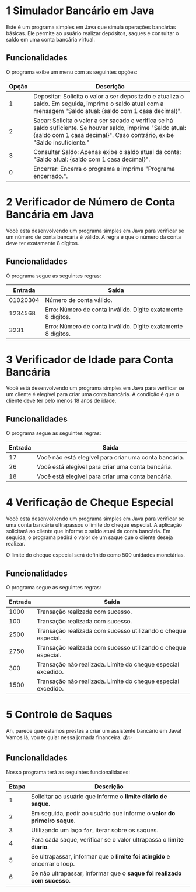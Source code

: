 # 1 Simulador Bancário em Java

Este é um programa simples em Java que simula operações bancárias básicas. Ele permite ao usuário realizar depósitos, saques e consultar o saldo em uma conta bancária virtual.

## Funcionalidades

O programa exibe um menu com as seguintes opções:

| Opção | Descrição |
|-------|-----------|
| 1     | Depositar: Solicita o valor a ser depositado e atualiza o saldo. Em seguida, imprime o saldo atual com a mensagem "Saldo atual: {saldo com 1 casa decimal}". |
| 2     | Sacar: Solicita o valor a ser sacado e verifica se há saldo suficiente. Se houver saldo, imprime "Saldo atual: {saldo com 1 casa decimal}". Caso contrário, exibe "Saldo insuficiente." |
| 3     | Consultar Saldo: Apenas exibe o saldo atual da conta: "Saldo atual: {saldo com 1 casa decimal}". |
| 0     | Encerrar: Encerra o programa e imprime "Programa encerrado.". |


# 2 Verificador de Número de Conta Bancária em Java

Você está desenvolvendo um programa simples em Java para verificar se um número de conta bancária é válido. A regra é que o número da conta deve ter exatamente 8 dígitos.

## Funcionalidades

O programa segue as seguintes regras:

| Entrada   | Saída                                           |
|-----------|-------------------------------------------------|
| 01020304  | Número de conta válido.                         |
| 1234568   | Erro: Número de conta inválido. Digite exatamente 8 dígitos. |
| 3231      | Erro: Número de conta inválido. Digite exatamente 8 dígitos. |


# 3 Verificador de Idade para Conta Bancária

Você está desenvolvendo um programa simples em Java para verificar se um cliente é elegível para criar uma conta bancária. A condição é que o cliente deve ter pelo menos 18 anos de idade.

## Funcionalidades

O programa segue as seguintes regras:

| Entrada | Saída                                           |
|---------|-------------------------------------------------|
| 17      | Você não está elegível para criar uma conta bancária. |
| 26      | Você está elegível para criar uma conta bancária. |
| 18      | Você está elegível para criar uma conta bancária. |

# 4 Verificação de Cheque Especial

Você está desenvolvendo um programa simples em Java para verificar se uma conta bancária ultrapassou o limite do cheque especial. A aplicação solicitará ao cliente que informe o saldo atual da conta bancária. Em seguida, o programa pedirá o valor de um saque que o cliente deseja realizar.

O limite do cheque especial será definido como 500 unidades monetárias.

## Funcionalidades

O programa segue as seguintes regras:

| Entrada | Saída                                           |
|---------|-------------------------------------------------|
| 1000    | Transação realizada com sucesso.                |
| 100     | Transação realizada com sucesso.                |
| 2500    | Transação realizada com sucesso utilizando o cheque especial. |
| 2750    | Transação realizada com sucesso utilizando o cheque especial. |
| 300     | Transação não realizada. Limite do cheque especial excedido. |
| 1500    | Transação não realizada. Limite do cheque especial excedido. |

# 5 Controle de Saques

Ah, parece que estamos prestes a criar um assistente bancário em Java! Vamos lá, vou te guiar nessa jornada financeira. 💰✨

## Funcionalidades

Nosso programa terá as seguintes funcionalidades:

| Etapa | Descrição |
|-------|-----------|
| 1     | Solicitar ao usuário que informe o **limite diário de saque**. |
| 2     | Em seguida, pedir ao usuário que informe o **valor do primeiro saque**. |
| 3     | Utilizando um laço `for`, iterar sobre os saques. |
| 4     | Para cada saque, verificar se o valor ultrapassa o **limite diário**. |
| 5     | Se ultrapassar, informar que o **limite foi atingido** e encerrar o loop. |
| 6     | Se não ultrapassar, informar que o **saque foi realizado com sucesso**. |



